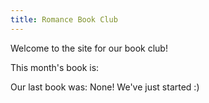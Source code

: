 ```yaml
---
title: Romance Book Club
---
```


Welcome to the site for our book club!

This month's book is:

Our last book was: None! We've just started :)
